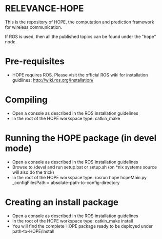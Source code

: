 # RELEVANCE-HOPE
This is the repository of HOPE, the computation and prediction framework for wireless communication.

If ROS is used, then all the published topics can be found under the "hope" node.

# Pre-requisites

- HOPE requires ROS. Please visit the official ROS wiki for installation guidlines: http://wiki.ros.org/Installation/

# Compiling

- Open a console as described in the ROS installation guidelines
- In the root of the HOPE workspace type: catkin_make

# Running the HOPE package (in devel mode)

- Open a console as described in the ROS installation guidelines
- Browse to <path-to-HOPE>/devel and run setup.bat or setup.sh (on *nix systems source will also do the trick)
- In the root of the HOPE workspace type: rosrun hope hopeMain.py _configFilesPath:= absolute-path-to-config-directory

# Creating an install package

- Open a console as described in the ROS installation guidelines
- In the root of the HOPE workspace type: catkin_make install
- You will find the complete HOPE package ready to be deployed under path-to-HOPE/install